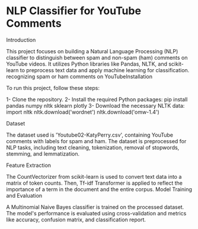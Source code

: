 # NLP Classifier for YouTube Comments

Introduction

This project focuses on building a Natural Language Processing (NLP) classifier to distinguish between spam and non-spam (ham) comments on YouTube videos. It utilizes Python libraries like Pandas, NLTK, and scikit-learn to preprocess text data and apply machine learning for classification.
recognizing spam or ham comments on YouTubeInstallation

To run this project, follow these steps:

1- Clone the repository.
2- Install the required Python packages: pip install pandas numpy nltk sklearn plotly
3- Download the necessary NLTK data:
import nltk
nltk.download('wordnet')
nltk.download('omw-1.4')

Dataset

The dataset used is 'Youtube02-KatyPerry.csv', containing YouTube comments with labels for spam and ham.
The dataset is preprocessed for NLP tasks, including text cleaning, tokenization, removal of stopwords, stemming, and lemmatization.

Feature Extraction

The CountVectorizer from scikit-learn is used to convert text data into a matrix of token counts.
Then, Tf-idf Transformer is applied to reflect the importance of a term in the document and the entire corpus.
Model Training and Evaluation

A Multinomial Naive Bayes classifier is trained on the processed dataset.
The model's performance is evaluated using cross-validation and metrics like accuracy, confusion matrix, and classification report.
